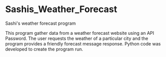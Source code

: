 # Sashis_Weather_Forecast
Sashi's weather forecast program

This program gather data from a weather forecast website using an API Password. 
The user requests the weather of a particular city and the program provides a friendly forecast message response. 
Python code was developed to create the program run.
